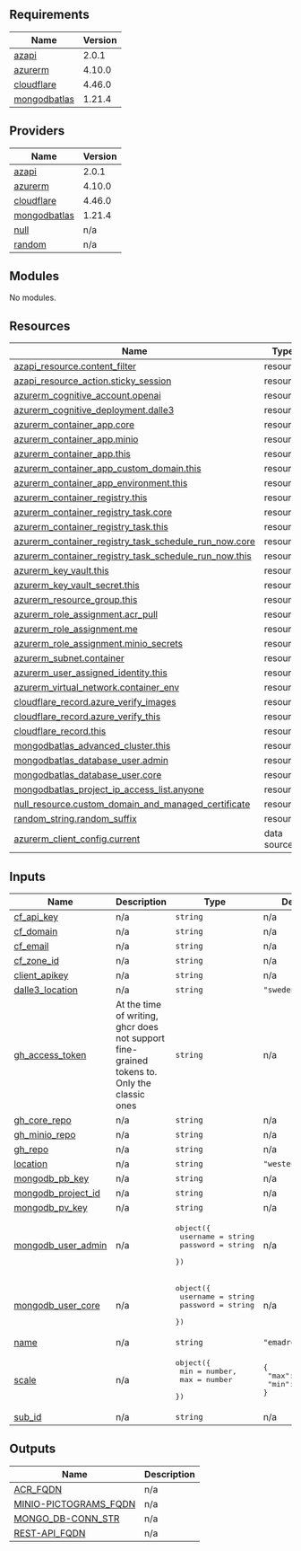 <!-- BEGIN_TF_DOCS -->
## Requirements

| Name | Version |
|------|---------|
| <a name="requirement_azapi"></a> [azapi](#requirement\_azapi) | 2.0.1 |
| <a name="requirement_azurerm"></a> [azurerm](#requirement\_azurerm) | 4.10.0 |
| <a name="requirement_cloudflare"></a> [cloudflare](#requirement\_cloudflare) | 4.46.0 |
| <a name="requirement_mongodbatlas"></a> [mongodbatlas](#requirement\_mongodbatlas) | 1.21.4 |

## Providers

| Name | Version |
|------|---------|
| <a name="provider_azapi"></a> [azapi](#provider\_azapi) | 2.0.1 |
| <a name="provider_azurerm"></a> [azurerm](#provider\_azurerm) | 4.10.0 |
| <a name="provider_cloudflare"></a> [cloudflare](#provider\_cloudflare) | 4.46.0 |
| <a name="provider_mongodbatlas"></a> [mongodbatlas](#provider\_mongodbatlas) | 1.21.4 |
| <a name="provider_null"></a> [null](#provider\_null) | n/a |
| <a name="provider_random"></a> [random](#provider\_random) | n/a |

## Modules

No modules.

## Resources

| Name | Type |
|------|------|
| [azapi_resource.content_filter](https://registry.terraform.io/providers/Azure/azapi/2.0.1/docs/resources/resource) | resource |
| [azapi_resource_action.sticky_session](https://registry.terraform.io/providers/Azure/azapi/2.0.1/docs/resources/resource_action) | resource |
| [azurerm_cognitive_account.openai](https://registry.terraform.io/providers/hashicorp/azurerm/4.10.0/docs/resources/cognitive_account) | resource |
| [azurerm_cognitive_deployment.dalle3](https://registry.terraform.io/providers/hashicorp/azurerm/4.10.0/docs/resources/cognitive_deployment) | resource |
| [azurerm_container_app.core](https://registry.terraform.io/providers/hashicorp/azurerm/4.10.0/docs/resources/container_app) | resource |
| [azurerm_container_app.minio](https://registry.terraform.io/providers/hashicorp/azurerm/4.10.0/docs/resources/container_app) | resource |
| [azurerm_container_app.this](https://registry.terraform.io/providers/hashicorp/azurerm/4.10.0/docs/resources/container_app) | resource |
| [azurerm_container_app_custom_domain.this](https://registry.terraform.io/providers/hashicorp/azurerm/4.10.0/docs/resources/container_app_custom_domain) | resource |
| [azurerm_container_app_environment.this](https://registry.terraform.io/providers/hashicorp/azurerm/4.10.0/docs/resources/container_app_environment) | resource |
| [azurerm_container_registry.this](https://registry.terraform.io/providers/hashicorp/azurerm/4.10.0/docs/resources/container_registry) | resource |
| [azurerm_container_registry_task.core](https://registry.terraform.io/providers/hashicorp/azurerm/4.10.0/docs/resources/container_registry_task) | resource |
| [azurerm_container_registry_task.this](https://registry.terraform.io/providers/hashicorp/azurerm/4.10.0/docs/resources/container_registry_task) | resource |
| [azurerm_container_registry_task_schedule_run_now.core](https://registry.terraform.io/providers/hashicorp/azurerm/4.10.0/docs/resources/container_registry_task_schedule_run_now) | resource |
| [azurerm_container_registry_task_schedule_run_now.this](https://registry.terraform.io/providers/hashicorp/azurerm/4.10.0/docs/resources/container_registry_task_schedule_run_now) | resource |
| [azurerm_key_vault.this](https://registry.terraform.io/providers/hashicorp/azurerm/4.10.0/docs/resources/key_vault) | resource |
| [azurerm_key_vault_secret.this](https://registry.terraform.io/providers/hashicorp/azurerm/4.10.0/docs/resources/key_vault_secret) | resource |
| [azurerm_resource_group.this](https://registry.terraform.io/providers/hashicorp/azurerm/4.10.0/docs/resources/resource_group) | resource |
| [azurerm_role_assignment.acr_pull](https://registry.terraform.io/providers/hashicorp/azurerm/4.10.0/docs/resources/role_assignment) | resource |
| [azurerm_role_assignment.me](https://registry.terraform.io/providers/hashicorp/azurerm/4.10.0/docs/resources/role_assignment) | resource |
| [azurerm_role_assignment.minio_secrets](https://registry.terraform.io/providers/hashicorp/azurerm/4.10.0/docs/resources/role_assignment) | resource |
| [azurerm_subnet.container](https://registry.terraform.io/providers/hashicorp/azurerm/4.10.0/docs/resources/subnet) | resource |
| [azurerm_user_assigned_identity.this](https://registry.terraform.io/providers/hashicorp/azurerm/4.10.0/docs/resources/user_assigned_identity) | resource |
| [azurerm_virtual_network.container_env](https://registry.terraform.io/providers/hashicorp/azurerm/4.10.0/docs/resources/virtual_network) | resource |
| [cloudflare_record.azure_verify_images](https://registry.terraform.io/providers/cloudflare/cloudflare/4.46.0/docs/resources/record) | resource |
| [cloudflare_record.azure_verify_this](https://registry.terraform.io/providers/cloudflare/cloudflare/4.46.0/docs/resources/record) | resource |
| [cloudflare_record.this](https://registry.terraform.io/providers/cloudflare/cloudflare/4.46.0/docs/resources/record) | resource |
| [mongodbatlas_advanced_cluster.this](https://registry.terraform.io/providers/mongodb/mongodbatlas/1.21.4/docs/resources/advanced_cluster) | resource |
| [mongodbatlas_database_user.admin](https://registry.terraform.io/providers/mongodb/mongodbatlas/1.21.4/docs/resources/database_user) | resource |
| [mongodbatlas_database_user.core](https://registry.terraform.io/providers/mongodb/mongodbatlas/1.21.4/docs/resources/database_user) | resource |
| [mongodbatlas_project_ip_access_list.anyone](https://registry.terraform.io/providers/mongodb/mongodbatlas/1.21.4/docs/resources/project_ip_access_list) | resource |
| [null_resource.custom_domain_and_managed_certificate](https://registry.terraform.io/providers/hashicorp/null/latest/docs/resources/resource) | resource |
| [random_string.random_suffix](https://registry.terraform.io/providers/hashicorp/random/latest/docs/resources/string) | resource |
| [azurerm_client_config.current](https://registry.terraform.io/providers/hashicorp/azurerm/4.10.0/docs/data-sources/client_config) | data source |

## Inputs

| Name | Description | Type | Default | Required |
|------|-------------|------|---------|:--------:|
| <a name="input_cf_api_key"></a> [cf\_api\_key](#input\_cf\_api\_key) | n/a | `string` | n/a | yes |
| <a name="input_cf_domain"></a> [cf\_domain](#input\_cf\_domain) | n/a | `string` | n/a | yes |
| <a name="input_cf_email"></a> [cf\_email](#input\_cf\_email) | n/a | `string` | n/a | yes |
| <a name="input_cf_zone_id"></a> [cf\_zone\_id](#input\_cf\_zone\_id) | n/a | `string` | n/a | yes |
| <a name="input_client_apikey"></a> [client\_apikey](#input\_client\_apikey) | n/a | `string` | n/a | yes |
| <a name="input_dalle3_location"></a> [dalle3\_location](#input\_dalle3\_location) | n/a | `string` | `"swedencentral"` | no |
| <a name="input_gh_access_token"></a> [gh\_access\_token](#input\_gh\_access\_token) | At the time of writing, ghcr does not support fine-grained tokens to. Only the classic ones | `string` | n/a | yes |
| <a name="input_gh_core_repo"></a> [gh\_core\_repo](#input\_gh\_core\_repo) | n/a | `string` | n/a | yes |
| <a name="input_gh_minio_repo"></a> [gh\_minio\_repo](#input\_gh\_minio\_repo) | n/a | `string` | n/a | yes |
| <a name="input_gh_repo"></a> [gh\_repo](#input\_gh\_repo) | n/a | `string` | n/a | yes |
| <a name="input_location"></a> [location](#input\_location) | n/a | `string` | `"westeurope"` | no |
| <a name="input_mongodb_pb_key"></a> [mongodb\_pb\_key](#input\_mongodb\_pb\_key) | n/a | `string` | n/a | yes |
| <a name="input_mongodb_project_id"></a> [mongodb\_project\_id](#input\_mongodb\_project\_id) | n/a | `string` | n/a | yes |
| <a name="input_mongodb_pv_key"></a> [mongodb\_pv\_key](#input\_mongodb\_pv\_key) | n/a | `string` | n/a | yes |
| <a name="input_mongodb_user_admin"></a> [mongodb\_user\_admin](#input\_mongodb\_user\_admin) | n/a | <pre>object({<br/>    username = string<br/>    password = string<br/>  })</pre> | n/a | yes |
| <a name="input_mongodb_user_core"></a> [mongodb\_user\_core](#input\_mongodb\_user\_core) | n/a | <pre>object({<br/>    username = string<br/>    password = string<br/>  })</pre> | n/a | yes |
| <a name="input_name"></a> [name](#input\_name) | n/a | `string` | `"emadrestapi"` | no |
| <a name="input_scale"></a> [scale](#input\_scale) | n/a | <pre>object({<br/>    min = number,<br/>    max = number<br/>  })</pre> | <pre>{<br/>  "max": 1,<br/>  "min": 1<br/>}</pre> | no |
| <a name="input_sub_id"></a> [sub\_id](#input\_sub\_id) | n/a | `string` | n/a | yes |

## Outputs

| Name | Description |
|------|-------------|
| <a name="output_ACR_FQDN"></a> [ACR\_FQDN](#output\_ACR\_FQDN) | n/a |
| <a name="output_MINIO-PICTOGRAMS_FQDN"></a> [MINIO-PICTOGRAMS\_FQDN](#output\_MINIO-PICTOGRAMS\_FQDN) | n/a |
| <a name="output_MONGO_DB-CONN_STR"></a> [MONGO\_DB-CONN\_STR](#output\_MONGO\_DB-CONN\_STR) | n/a |
| <a name="output_REST-API_FQDN"></a> [REST-API\_FQDN](#output\_REST-API\_FQDN) | n/a |
<!-- END_TF_DOCS -->